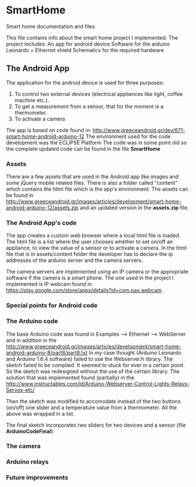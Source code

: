 # SmartHome
Smart home documentation and files

This file contains info about the smart home project I implemented.
The project includes:
An app for android device
Software for the arduino Leonardo + Ethernet shield
Schematics for the required hardware

## The Android App
The application for the android device is used for three purposes:

1. To control two external devices (electrical appliances like light, coffee machine etc.).
2. To get a measurement from a sensor, that for the moment is a thermometer.
3. To activate a camera

The app is based on code found in:
http://www.greeceandroid.gr/dev/671-smart-home-android-arduino-12
The environment used for the code development was the ECLIPSE Platform
The code was in some point old so the complete updated code can be found in the file **SmartHome**   


### Assets
There are a few assets that are used in the Android app like images and some jQuery mobile related files. 
There is also a folder called "content" which contains the html file which is the app's environment.
The assets can be found in http://www.greeceandroid.gr/images/articles/development/smart-home-android-arduino-12/assets.zip and an updated version in the **assets.zip** file.

### The Android App's code
The app creates a custom web browser where a local html file is loaded. The html file is a list where the user chooses whether to set on/off an appliance, to view the value of a sensor or to activate a camera.
In the html file that is in assets/content folder the developer has to declare the ip addresses of the arduino server and the camera servers.

The camera servers are implemented using an IP camera or the appropriate software if the camera is a smart phone. The one used in the project I implemented is IP webcam found in https://play.google.com/store/apps/details?id=com.pas.webcam . 

### Special points for Android code
### The Arduino code 
The base Arduino code was found in Examples --> Ethernet --> WebServer and in addition in the 
http://www.greeceandroid.gr/images/articles/development/smart-home-android-arduino-8/part8/part8.txt
In my case thought (Arduino Leonardo and Arduino 1.6.4 software) failed to use the Webserver.h library. 
The sketch failed to be compiled. It seemed to stuck for ever in a certain point.
So the sketch was redesigned without the use of the certain library.
The solution that was implemented found (partially) in the 
http://www.instructables.com/id/Arduino-Webserver-Control-Lights-Relays-Servos-etc/

Then the sketch was modified to accomodate instead of the two buttons (on/off) one slider and a temperature value from a thermometer. All the above was wrapped in a list.

The final sketch incorporates two sliders for two devices and a sensor (file **ArduinoCodeFinal**).

### The camera
### Arduino relays
### Future improvements
